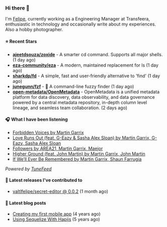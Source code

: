 ### Hi there 👋

I'm [Felipe](https://felipevm.com), currently working as a Engineering Manager at Transfeera, enthusiastic in technology and occasionally write about my experiences. Also a hobby photographer.

#### ⭐ Recent Stars
- **[ajeetdsouza/zoxide](https://github.com/ajeetdsouza/zoxide)** - A smarter cd command. Supports all major shells. (1 day ago)
- **[eza-community/eza](https://github.com/eza-community/eza)** - A modern, maintained replacement for ls (1 day ago)
- **[sharkdp/fd](https://github.com/sharkdp/fd)** - A simple, fast and user-friendly alternative to &#39;find&#39; (1 day ago)
- **[junegunn/fzf](https://github.com/junegunn/fzf)** - :cherry_blossom: A command-line fuzzy finder (1 day ago)
- **[open-metadata/OpenMetadata](https://github.com/open-metadata/OpenMetadata)** - OpenMetadata is a unified metadata platform for data discovery, data observability, and data governance powered by a central metadata repository, in-depth column level lineage, and seamless team collaboration. (2 days ago)

#### 🎧 What I have been listening
- [Forbidden Voices by Martin Garrix](https://open.spotify.com/track/6EsH66Uto1zwZlDGQ6RokU)
- [Love Runs Out (feat. G-Eazy &amp; Sasha Alex Sloan) by Martin Garrix, G-Eazy, Sasha Alex Sloan](https://open.spotify.com/track/3jbAzLVcHiI5hYSkcKe1Ty)
- [Followers by AREA21, Martin Garrix, Maejor](https://open.spotify.com/track/5sPoju3oZHg9Wq5KXxBH3a)
- [Higher Ground (feat. John Martin) by Martin Garrix, John Martin](https://open.spotify.com/track/0rohJsT6NWsThpukt0Xxdc)
- [If We’ll Ever Be Remembered by Martin Garrix, Shaun Farrugia](https://open.spotify.com/track/6wnzt59p7i8cAyuWl1avwr)

_Powered by [TuneFeed](https://tunefeed.app?ref=valtlfelipe-gh-profile)_ 

#### 🚀 Latest releases I've contributed to


- [valtlfelipe/secret-editor @ 0.0.2](https://github.com/valtlfelipe/secret-editor/releases/tag/0.0.2) (1 month ago)

#### 📄 Latest blog posts
- [Creating my first mobile app](https://felipevm.com/posts/creating-my-first-mobile-app/) (4 years ago)
- [Using Sequelize With Hapijs](https://felipevm.com/posts/using-sequelize-with-hapijs/) (5 years ago)
